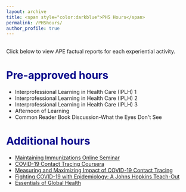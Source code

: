 ```yaml
---
layout: archive
title: <span style="color:darkblue">PHS Hours</span>  
permalink: /PHShours/
author_profile: true
---  
```

<br/> Click below to view APE factual reports for each experiential activity.

# <span style="color:darkblue">Pre-approved hours</span>     
* Interprofessional Learning in Health Care (IPLH) 1  
* Interprofessional Learning in Health Care (IPLH) 2  
* Interprofessional Learning in Health Care (IPLH) 3  
* Afternoon of Learning  
* Common Reader Book Discussion-What the Eyes Don't See      

# <span style="color:darkblue">Additional hours</span>     
* <a href="https://shalslikesepi.github.io/files/SN_APE 1 Immunizations Seminar.pdf" target="_blank" rel="noreferrer"> Maintaining Immunizations Online Seminar<a>  
* <a href="https://shalslikesepi.github.io/files/SN_APE 2 Contact Tracing 1.pdf" target="_blank" rel="noreferrer"> COVID-19 Contact Tracing Coursera<a>   
* <a href="https://shalslikesepi.github.io/files/SN_APE 3 Contact Tracing 2.pdf" target="_blank" rel="noreferrer"> Measuring and Maximizing Impact of COVID-19 Contact Tracing<a>  
* <a href="https://shalslikesepi.github.io/files/SN_APE 4 Fighting COVID.pdf" target="_blank" rel="noreferrer"> Fighting COVID-19 with Epidemiology: A Johns Hopkins Teach-Out<a>    
* <a href="https://shalslikesepi.github.io/files/SN_APE 5 Global Health.pdf" target="_blank" rel="noreferrer"> Essentials of Global Health<a>    
